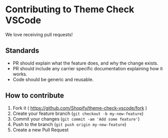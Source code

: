 # Contributing to Theme Check VSCode

We love receiving pull requests!

## Standards

* PR should explain what the feature does, and why the change exists.
* PR should include any carrier specific documentation explaining how it works.
* Code should be generic and reusable.

## How to contribute

1. Fork it ( https://github.com/Shopify/theme-check-vscode/fork )
2. Create your feature branch (`git checkout -b my-new-feature`)
3. Commit your changes (`git commit -am 'Add some feature'`)
4. Push to the branch (`git push origin my-new-feature`)
5. Create a new Pull Request
